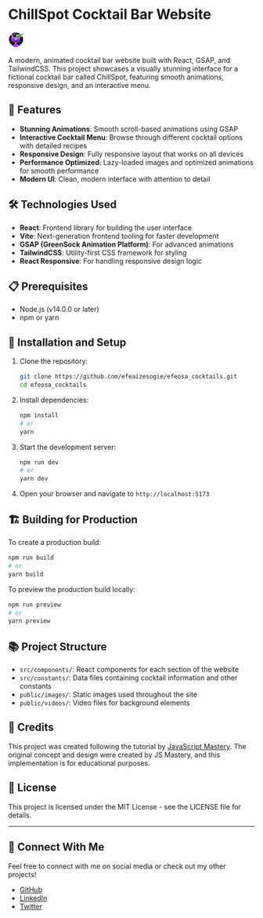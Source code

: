 # ChillSpot Cocktail Bar Website

![ChillSpot Cocktail Bar](public/images/logo.png)

A modern, animated cocktail bar website built with React, GSAP, and TailwindCSS. This project showcases a visually stunning interface for a fictional cocktail bar called ChillSpot, featuring smooth animations, responsive design, and an interactive menu.

## 🍹 Features

- **Stunning Animations**: Smooth scroll-based animations using GSAP
- **Interactive Cocktail Menu**: Browse through different cocktail options with detailed recipes
- **Responsive Design**: Fully responsive layout that works on all devices
- **Performance Optimized**: Lazy-loaded images and optimized animations for smooth performance
- **Modern UI**: Clean, modern interface with attention to detail

## 🛠️ Technologies Used

- **React**: Frontend library for building the user interface
- **Vite**: Next-generation frontend tooling for faster development
- **GSAP (GreenSock Animation Platform)**: For advanced animations
- **TailwindCSS**: Utility-first CSS framework for styling
- **React Responsive**: For handling responsive design logic

## 📋 Prerequisites

- Node.js (v14.0.0 or later)
- npm or yarn

## 🚀 Installation and Setup

1. Clone the repository:
   ```bash
   git clone https://github.com/efeaizesogie/efeosa_cocktails.git
   cd efeosa_cocktails
   ```

2. Install dependencies:
   ```bash
   npm install
   # or
   yarn
   ```

3. Start the development server:
   ```bash
   npm run dev
   # or
   yarn dev
   ```

4. Open your browser and navigate to `http://localhost:5173`

## 🏗️ Building for Production

To create a production build:

```bash
npm run build
# or
yarn build
```

To preview the production build locally:

```bash
npm run preview
# or
yarn preview
```

## 📚 Project Structure

- `src/components/`: React components for each section of the website
- `src/constants/`: Data files containing cocktail information and other constants
- `public/images/`: Static images used throughout the site
- `public/videos/`: Video files for background elements

## 🙏 Credits

This project was created following the tutorial by [JavaScript Mastery](https://www.youtube.com/@jsmastery). The original concept and design were created by JS Mastery, and this implementation is for educational purposes.

## 📄 License

This project is licensed under the MIT License - see the LICENSE file for details.

---

## 🔗 Connect With Me

Feel free to connect with me on social media or check out my other projects!

- [GitHub](https://github.com/efeaizesogie)
- [LinkedIn](https://linkedin.com/in/efeaizesogie)
- [Twitter](https://twitter.com/efe_code)
